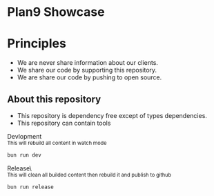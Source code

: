 # Plan9 Showcase

# Principles
- We are never share information about our clients.
- We share our code by supporting this repository.
- We are share our code by pushing to open source.

## About this repository
- This repository is dependency free except of types dependencies.
- This repository can contain tools   

Devlopment\
<sub>This will rebuild all content in watch mode</sub>
```bash
bun run dev
```

Release\  
<sub>This will clean all builded content then rebuild it and publish to github</sub>
```
bun run release
```
